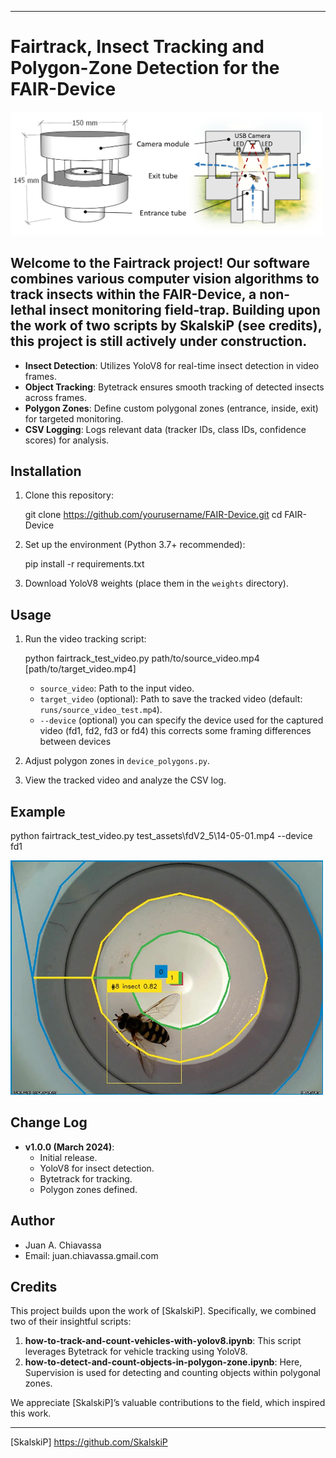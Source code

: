 * * *

Fairtrack, Insect Tracking and Polygon-Zone Detection for the FAIR-Device 
======================================================

<img src="https://raw.githubusercontent.com/jach999/fairtrack/main/assets/fair-d_scheme.png" width="500">

Welcome to the Fairtrack project! Our software combines various computer vision algorithms to track insects within the FAIR-Device, a non-lethal insect monitoring field-trap. Building upon the work of two scripts by SkalskiP (see credits), this project is still actively under construction.
--------

*   **Insect Detection**: Utilizes YoloV8 for real-time insect detection in video frames.
*   **Object Tracking**: Bytetrack ensures smooth tracking of detected insects across frames.
*   **Polygon Zones**: Define custom polygonal zones (entrance, inside, exit) for targeted monitoring.
*   **CSV Logging**: Logs relevant data (tracker IDs, class IDs, confidence scores) for analysis.

Installation
------------

1.  Clone this repository:
    
    git clone https://github.com/yourusername/FAIR-Device.git
        cd FAIR-Device
    
2.  Set up the environment (Python 3.7+ recommended):
    
    pip install -r requirements.txt
    
3.  Download YoloV8 weights (place them in the `weights` directory).
    

Usage
-----

1.  Run the video tracking script:
    
    python fairtrack_test_video.py path/to/source_video.mp4 [path/to/target_video.mp4]
    *   `source_video`: Path to the input video.
    *   `target_video` (optional): Path to save the tracked video (default: `runs/source_video_test.mp4`).
    *   `--device` (optional) you can specify the device used for the captured video (fd1, fd2, fd3 or fd4)
         this corrects some framing differences between devices
2.  Adjust polygon zones in `device_polygons.py`.
    
3.  View the tracked video and analyze the CSV log.
    

Example
-------

python fairtrack_test_video.py test_assets\fdV2_5\14-05-01.mp4 --device fd1

<img src="https://raw.githubusercontent.com/jach999/fairtrack/main/assets/14-05-01.jpg"  width="500">

Change Log
----------

*   **v1.0.0 (March 2024)**:
    *   Initial release.
    *   YoloV8 for insect detection.
    *   Bytetrack for tracking.
    *   Polygon zones defined.


Author
------

*   Juan A. Chiavassa
*   Email: juan.chiavassa.gmail.com


Credits
-------

This project builds upon the work of [SkalskiP]. Specifically, we combined two of their insightful scripts:

1.  **how-to-track-and-count-vehicles-with-yolov8.ipynb**: This script leverages Bytetrack for vehicle tracking using YoloV8.
2.  **how-to-detect-and-count-objects-in-polygon-zone.ipynb**: Here, Supervision is used for detecting and counting objects within polygonal zones.

We appreciate [SkalskiP]’s valuable contributions to the field, which inspired this work.

* * *
[SkalskiP] https://github.com/SkalskiP
